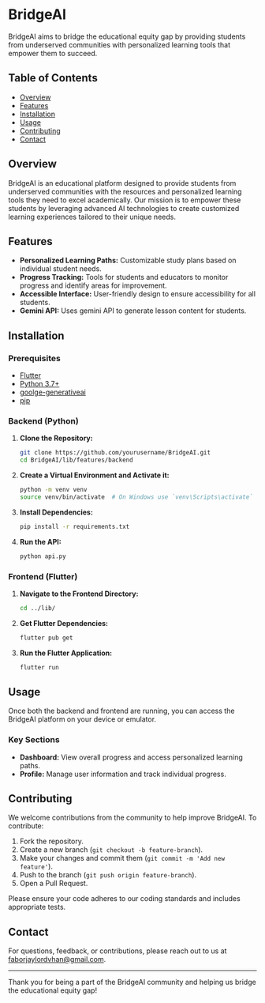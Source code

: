 # BridgeAI

BridgeAI aims to bridge the educational equity gap by providing students from underserved communities with personalized learning tools that empower them to succeed.

## Table of Contents
- [Overview](#overview)
- [Features](#features)
- [Installation](#installation)
- [Usage](#usage)
- [Contributing](#contributing)
- [Contact](#contact)

## Overview
BridgeAI is an educational platform designed to provide students from underserved communities with the resources and personalized learning tools they need to excel academically. Our mission is to empower these students by leveraging advanced AI technologies to create customized learning experiences tailored to their unique needs.

## Features
- **Personalized Learning Paths:** Customizable study plans based on individual student needs.
- **Progress Tracking:** Tools for students and educators to monitor progress and identify areas for improvement.
- **Accessible Interface:** User-friendly design to ensure accessibility for all students.
- **Gemini API:** Uses gemini API to generate lesson content for students.

## Installation

### Prerequisites
- [Flutter](https://flutter.dev/docs/get-started/install)
- [Python 3.7+](https://www.python.org/downloads/)
- [goolge-generativeai](https://pypi.org/project/google-generativeai/)
- [pip](https://pip.pypa.io/en/stable/installation/)

### Backend (Python)
1. **Clone the Repository:**
    ```bash
    git clone https://github.com/yourusername/BridgeAI.git
    cd BridgeAI/lib/features/backend
    ```

2. **Create a Virtual Environment and Activate it:**
    ```bash
    python -m venv venv
    source venv/bin/activate  # On Windows use `venv\Scripts\activate`
    ```

3. **Install Dependencies:**
    ```bash
    pip install -r requirements.txt
    ```

4. **Run the API:**
    ```bash
    python api.py
    ```

### Frontend (Flutter)
1. **Navigate to the Frontend Directory:**
    ```bash
    cd ../lib/
    ```

2. **Get Flutter Dependencies:**
    ```bash
    flutter pub get
    ```

3. **Run the Flutter Application:**
    ```bash
    flutter run
    ```

## Usage
Once both the backend and frontend are running, you can access the BridgeAI platform on your device or emulator.

### Key Sections
- **Dashboard:** View overall progress and access personalized learning paths.
- **Profile:** Manage user information and track individual progress.

## Contributing
We welcome contributions from the community to help improve BridgeAI. To contribute:

1. Fork the repository.
2. Create a new branch (`git checkout -b feature-branch`).
3. Make your changes and commit them (`git commit -m 'Add new feature'`).
4. Push to the branch (`git push origin feature-branch`).
5. Open a Pull Request.

Please ensure your code adheres to our coding standards and includes appropriate tests.

## Contact
For questions, feedback, or contributions, please reach out to us at [faborjaylordvhan@gmail.com](mailto:faborjaylordvhan@gmail.com).

---

Thank you for being a part of the BridgeAI community and helping us bridge the educational equity gap!
